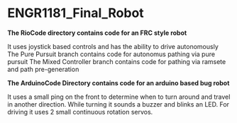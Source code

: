# ENGR1181_Final_Robot

**The RioCode directory contains code for an FRC style robot** <p>
It uses joystick based controls and has the ability to drive autonomously
The Pure Pursuit branch contains code for autonomus pathing via pure pursuit
The Mixed Controller branch contains code for pathing via ramsete and path pre-generation 

**The ArduinoCode Directory contains code for an arduino based bug robot** <p>
It uses a small ping on the front to determine when to turn around and travel in another direction.
While turning it sounds a buzzer and blinks an LED.
For driving it uses 2 small continuous rotation servos.
